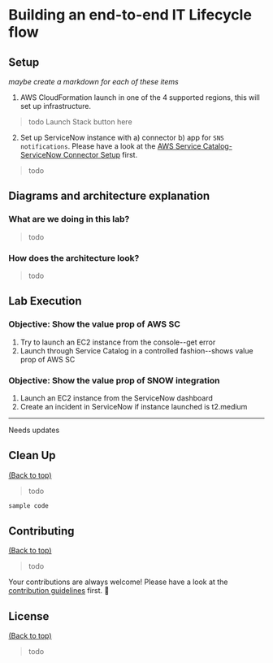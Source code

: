 # Building an end-to-end IT Lifecycle flow

## **Setup**
*maybe create a markdown for each of these items*

1. AWS CloudFormation launch in one of the 4 supported regions, this will set up infrastructure. 
>todo Launch Stack button here
2. Set up ServiceNow instance with a) connector b) app for `SNS notifications`.
Please have a look at the [AWS Service Catalog-ServiceNow Connector Setup](README-PREREQ-SNOW.md) first. 
>todo

## **Diagrams and architecture explanation**
### What are we doing in this lab?
>todo

### How does the architecture look?
>todo

## **Lab Execution**

### Objective: Show the value prop of AWS SC

1. Try to launch an EC2 instance from the console--get error
2. Launch through Service Catalog in a controlled fashion--shows value prop of AWS SC

### Objective: Show the value prop of SNOW integration

1. Launch an EC2 instance from the ServiceNow dashboard 
2. Create an incident in ServiceNow if instance launched is t2.medium




***
Needs updates

## Clean Up

[(Back to top)](#table-of-contents)

>todo

```sh
sample code
```

## Contributing
[(Back to top)](#table-of-contents)
>todo

Your contributions are always welcome! Please have a look at the [contribution guidelines](CONTRIBUTING.md) first. :tada:

## License

[(Back to top)](#table-of-contents)

>todo